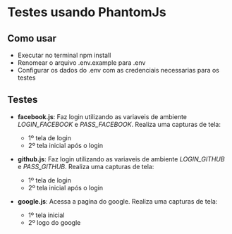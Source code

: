# Testes usando PhantomJs

## Como usar
* Executar no terminal npm install
* Renomear o arquivo .env.example para .env
* Configurar os dados do .env com as credenciais necessarias para os testes

## Testes

* **facebook.js**:
Faz login utilizando as variaveis de ambiente _LOGIN_FACEBOOK_ e _PASS_FACEBOOK_.
Realiza uma capturas de tela:
  * 1º tela de login 
  * 2º tela inicial após o login

* **github.js**:
Faz login utilizando as variaveis de ambiente _LOGIN_GITHUB_ e _PASS_GITHUB_.
Realiza uma capturas de tela:
  * 1º tela de login 
  * 2º tela inicial após o login


* **google.js**:
Acessa a pagina do google.
Realiza uma capturas de tela:
  * 1º tela inicial 
  * 2º logo do google
